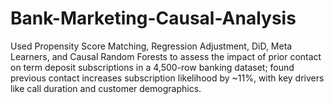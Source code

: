 # Bank-Marketing-Causal-Analysis
Used Propensity Score Matching, Regression Adjustment, DiD, Meta Learners, and Causal Random Forests to assess the impact of prior contact on term deposit subscriptions in a 4,500-row banking dataset; found previous contact increases subscription likelihood by ~11%, with key drivers like call duration and customer demographics.
